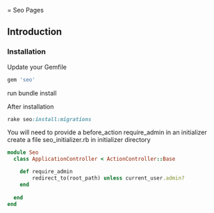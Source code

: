 = Seo Pages

## Introduction 

### Installation

Update your Gemfile

```ruby
gem 'seo'  
```
run bundle install

After installation

```ruby
rake seo:install:migrations
```

You will need to provide a before_action require_admin in an initializer
create a file seo_initializer.rb in initializer directory

```ruby
module Seo
  class ApplicationController < ActionController::Base

    def require_admin
        redirect_to(root_path) unless current_user.admin?
    end
    
  end
end  
```

